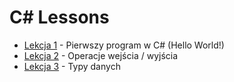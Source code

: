 # C# Lessons
- [Lekcja 1](Lesson%201) - Pierwszy program w C# (Hello World!)
- [Lekcja 2](Lesson%202) - Operacje wejścia / wyjścia
- [Lekcja 3](Lesson%203) - Typy danych


